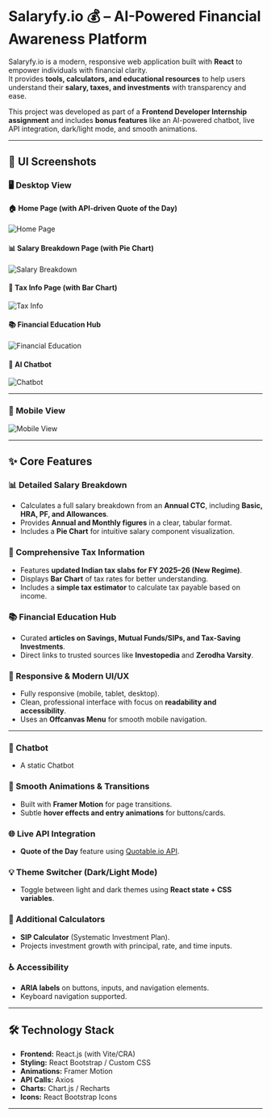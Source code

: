 # Salaryfy.io 💰 – AI-Powered Financial Awareness Platform

Salaryfy.io is a modern, responsive web application built with **React** to empower individuals with financial clarity.  
It provides **tools, calculators, and educational resources** to help users understand their **salary, taxes, and investments** with transparency and ease.

This project was developed as part of a **Frontend Developer Internship assignment** and includes **bonus features** like an AI-powered chatbot, live API integration, dark/light mode, and smooth animations.

---

## 📸 UI Screenshots

### 🖥 Desktop View
#### 🏠 Home Page (with API-driven Quote of the Day)
![Home Page](.src/screenshots/home.png)

#### 📊 Salary Breakdown Page (with Pie Chart)
![Salary Breakdown](.src/screenshots/salary-breakdown.png)

#### 💸 Tax Info Page (with Bar Chart)
![Tax Info](.src/screenshots/tax-info.png)

#### 📚 Financial Education Hub
![Financial Education](.src/screenshots/education.png)

#### 🤖 AI Chatbot
![Chatbot](.src/screenshots/chatbot.png)

---

### 📱 Mobile View
![Mobile View](.src/screenshots/mobile.png)

---

## ✨ Core Features

### 📊 Detailed Salary Breakdown
- Calculates a full salary breakdown from an **Annual CTC**, including **Basic, HRA, PF, and Allowances**.
- Provides **Annual and Monthly figures** in a clear, tabular format.
- Includes a **Pie Chart** for intuitive salary component visualization.

### 💸 Comprehensive Tax Information
- Features **updated Indian tax slabs for FY 2025–26 (New Regime)**.
- Displays **Bar Chart** of tax rates for better understanding.
- Includes a **simple tax estimator** to calculate tax payable based on income.

### 📚 Financial Education Hub
- Curated **articles on Savings, Mutual Funds/SIPs, and Tax-Saving Investments**.
- Direct links to trusted sources like **Investopedia** and **Zerodha Varsity**.

### 🎨 Responsive & Modern UI/UX
- Fully responsive (mobile, tablet, desktop).
- Clean, professional interface with focus on **readability and accessibility**.
- Uses an **Offcanvas Menu** for smooth mobile navigation.

---


### 🤖 Chatbot
- A static Chatbot

### 🚀 Smooth Animations & Transitions
- Built with **Framer Motion** for page transitions.  
- Subtle **hover effects and entry animations** for buttons/cards.  

### 🌐 Live API Integration
- **Quote of the Day** feature using [Quotable.io API](https://quotable.io).  

### 💡 Theme Switcher (Dark/Light Mode)
- Toggle between light and dark themes using **React state + CSS variables**.  

### 🧮 Additional Calculators
- **SIP Calculator** (Systematic Investment Plan).  
- Projects investment growth with principal, rate, and time inputs.  

### ♿ Accessibility
- **ARIA labels** on buttons, inputs, and navigation elements.  
- Keyboard navigation supported.  

---

## 🛠 Technology Stack

- **Frontend:** React.js (with Vite/CRA)
- **Styling:**  React Bootstrap / Custom CSS
- **Animations:** Framer Motion
- **API Calls:** Axios
- **Charts:** Chart.js / Recharts
- **Icons:** React Bootstrap Icons

---

